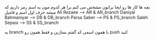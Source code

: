 بچه ها کار ها رو ایجا براتون مشخص می کنم
برا هر کدوم مون یه اسم رمز داریم که میشه حرف اول اسم و فامیل
Ali Rezaee --> AR & AR_branch
Daniyal Bahmaniyar -->  DB & DB_branch
Parsa Saber --> PS & PS_branch
Saleh Sepasi --> SS & SS_branch

یه branch با همون اسمی که گفتم بسازین و فقط همون رو push کنید
